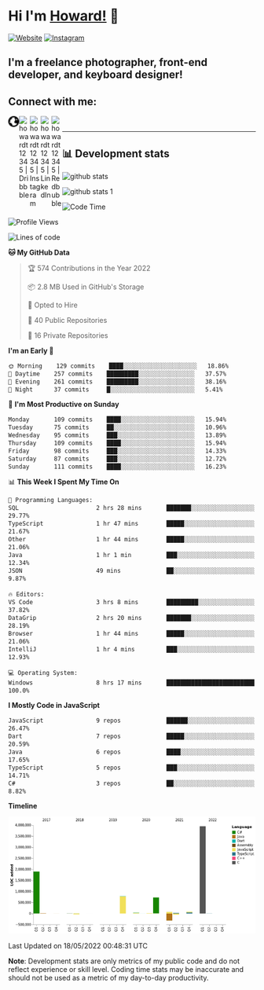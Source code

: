 # Hi I'm [Howard!][website] 👋

[![Website](https://img.shields.io/website?label=howardt12345.com&style=for-the-badge&url=https%3A%2F%2Fhowardt12345.com)](https://howardt12345.com)
[![Instagram](https://img.shields.io/badge/instagram-%23E4405F.svg?&style=for-the-badge&logo=instagram&logoColor=white)](https://instagram.com/howardt12345)

I'm a freelance photographer, front-end developer, and keyboard designer!
---

## Connect with me:

[<img align="left" alt="howardt12345.com" width="22px" src="https://raw.githubusercontent.com/iconic/open-iconic/master/svg/globe.svg" />][website]
[<img align="left" alt="howardt12345 | Dribbble" width="22px" src="https://cdn.jsdelivr.net/npm/simple-icons@v3/icons/dribbble.svg" />][dribbble]
[<img align="left" alt="howardt12345 | Instagram" width="22px" src="https://cdn.jsdelivr.net/npm/simple-icons@v3/icons/instagram.svg" />][instagram]
[<img align="left" alt="howardt12345 | LinkedIn" width="22px" src="https://cdn.jsdelivr.net/npm/simple-icons@v3/icons/linkedin.svg" />][linkedin]
[<img align="left" alt="howardt12345 | Redbubble" width="22px" src="https://cdn.jsdelivr.net/npm/simple-icons@v3/icons/redbubble.svg" />][redbubble]

<br />

---

## 📊 Development stats

![github stats](https://github-readme-stats.vercel.app/api?username=howardt12345&show_icons=true&hide_border=true&theme=dark&hide=contribs,issues)

![github stats 1](https://github-readme-stats.vercel.app/api/top-langs?username=howardt12345&langs_count=8&show_icons=true&hide_border=true&theme=dark&layout=compact)

<!--START_SECTION:waka-->
![Code Time](http://img.shields.io/badge/Code%20Time-0%20secs-blue)

![Profile Views](http://img.shields.io/badge/Profile%20Views-2-blue)

![Lines of code](https://img.shields.io/badge/From%20Hello%20World%20I%27ve%20Written-7%20Million%20lines%20of%20code-blue)

**🐱 My GitHub Data** 

> 🏆 574 Contributions in the Year 2022
 > 
> 📦 2.8 MB Used in GitHub's Storage 
 > 
> 💼 Opted to Hire
 > 
> 📜 40 Public Repositories 
 > 
> 🔑 16 Private Repositories  
 > 
**I'm an Early 🐤** 

```text
🌞 Morning    129 commits    ████░░░░░░░░░░░░░░░░░░░░░   18.86% 
🌆 Daytime    257 commits    █████████░░░░░░░░░░░░░░░░   37.57% 
🌃 Evening    261 commits    █████████░░░░░░░░░░░░░░░░   38.16% 
🌙 Night      37 commits     █░░░░░░░░░░░░░░░░░░░░░░░░   5.41%

```
📅 **I'm Most Productive on Sunday** 

```text
Monday       109 commits    ████░░░░░░░░░░░░░░░░░░░░░   15.94% 
Tuesday      75 commits     ██░░░░░░░░░░░░░░░░░░░░░░░   10.96% 
Wednesday    95 commits     ███░░░░░░░░░░░░░░░░░░░░░░   13.89% 
Thursday     109 commits    ████░░░░░░░░░░░░░░░░░░░░░   15.94% 
Friday       98 commits     ███░░░░░░░░░░░░░░░░░░░░░░   14.33% 
Saturday     87 commits     ███░░░░░░░░░░░░░░░░░░░░░░   12.72% 
Sunday       111 commits    ████░░░░░░░░░░░░░░░░░░░░░   16.23%

```


📊 **This Week I Spent My Time On** 

```text
💬 Programming Languages: 
SQL                      2 hrs 28 mins       ███████░░░░░░░░░░░░░░░░░░   29.77% 
TypeScript               1 hr 47 mins        █████░░░░░░░░░░░░░░░░░░░░   21.67% 
Other                    1 hr 44 mins        █████░░░░░░░░░░░░░░░░░░░░   21.06% 
Java                     1 hr 1 min          ███░░░░░░░░░░░░░░░░░░░░░░   12.34% 
JSON                     49 mins             ██░░░░░░░░░░░░░░░░░░░░░░░   9.87%

🔥 Editors: 
VS Code                  3 hrs 8 mins        █████████░░░░░░░░░░░░░░░░   37.82% 
DataGrip                 2 hrs 20 mins       ███████░░░░░░░░░░░░░░░░░░   28.19% 
Browser                  1 hr 44 mins        █████░░░░░░░░░░░░░░░░░░░░   21.06% 
IntelliJ                 1 hr 4 mins         ███░░░░░░░░░░░░░░░░░░░░░░   12.93%

💻 Operating System: 
Windows                  8 hrs 17 mins       █████████████████████████   100.0%

```

**I Mostly Code in JavaScript** 

```text
JavaScript               9 repos             ██████░░░░░░░░░░░░░░░░░░░   26.47% 
Dart                     7 repos             █████░░░░░░░░░░░░░░░░░░░░   20.59% 
Java                     6 repos             ████░░░░░░░░░░░░░░░░░░░░░   17.65% 
TypeScript               5 repos             ███░░░░░░░░░░░░░░░░░░░░░░   14.71% 
C#                       3 repos             ██░░░░░░░░░░░░░░░░░░░░░░░   8.82%

```


**Timeline**

![Chart not found](https://raw.githubusercontent.com/howardt12345/howardt12345/master/charts/bar_graph.png) 


 Last Updated on 18/05/2022 00:48:31 UTC
<!--END_SECTION:waka-->

**Note**: Development stats are only metrics of my public code and do not reflect experience or skill level. Coding time stats may be inaccurate and should not be used as a metric of my day-to-day productivity.

[website]: https://howardt12345.com
[dribbble]: https://dribbble.com/howardt12345
[instagram]: https://instagram.com/howardt12345
[linkedin]: https://linkedin.com/in/howardt12345
[redbubble]: https://www.redbubble.com/people/howardt12345/

